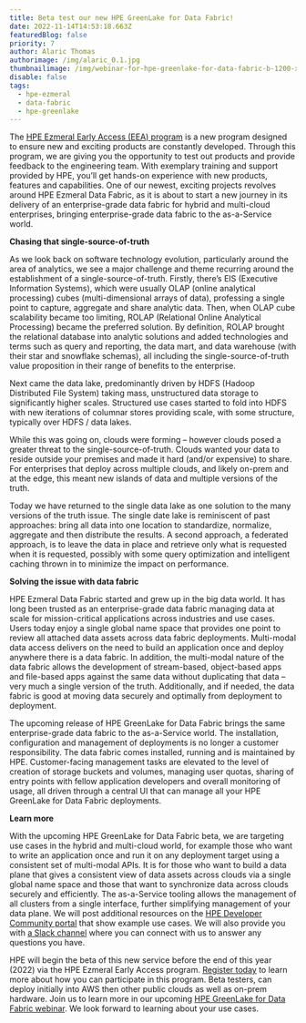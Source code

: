 ```yaml
---
title: Beta test our new HPE GreenLake for Data Fabric!
date: 2022-11-14T14:53:18.663Z
featuredBlog: false
priority: 7
author: Alaric Thomas
authorimage: /img/alaric_0.1.jpg
thumbnailimage: /img/webinar-for-hpe-greenlake-for-data-fabric-b-1200-x-675.jpg
disable: false
tags:
  - hpe-ezmeral
  - data-fabric
  - hpe-greenlake
---
```

The [HPE Ezmeral Early Access (EEA) program](https://connect.hpe.com/HPEEzmeralEarlyAccess) is a new program designed to ensure new and exciting products are constantly developed. Through this program, we are giving you the opportunity to test out products and provide feedback to the engineering team. With exemplary training and support provided by HPE, you’ll get hands-on experience with new products, features and capabilities. One of our newest, exciting projects revolves around HPE Ezmeral Data Fabric, as it is about to start a new journey in its delivery of an enterprise-grade data fabric for hybrid and multi-cloud enterprises, bringing enterprise-grade data fabric to the as-a-Service world.

**Chasing that single-source-of-truth**

As we look back on software technology evolution, particularly around the area of analytics, we see a major challenge and theme recurring around the establishment of a single-source-of-truth. Firstly, there’s EIS (Executive Information Systems), which were usually OLAP (online analytical processing) cubes (multi-dimensional arrays of data), professing a single point to capture, aggregate and share analytic data. Then, when OLAP cube scalability became too limiting, ROLAP (Relational Online Analytical Processing) became the preferred solution. By definition, ROLAP brought the relational database into analytic solutions and added technologies and terms such as query and reporting, the data mart, and data warehouse (with their star and snowflake schemas), all including the single-source-of-truth value proposition in their range of benefits to the enterprise.

Next came the data lake, predominantly driven by HDFS (Hadoop Distributed File System) taking mass, unstructured data storage to significantly higher scales. Structured use cases started to fold into HDFS with new iterations of columnar stores providing scale, with some structure, typically over HDFS / data lakes.

While this was going on, clouds were forming – however clouds posed a greater threat to the single-source-of-truth. Clouds wanted your data to reside outside your premises and made it hard (and/or expensive) to share. For enterprises that deploy across multiple clouds, and likely on-prem and at the edge, this meant new islands of data and multiple versions of the truth.

Today we have returned to the single data lake as one solution to the many versions of the truth issue. The single date lake is reminiscent of past approaches: bring all data into one location to standardize, normalize, aggregate and then distribute the results. A second approach, a federated approach, is to leave the data in place and retrieve only what is requested when it is requested, possibly with some query optimization and intelligent caching thrown in to minimize the impact on performance.

**Solving the issue with data fabric**

HPE Ezmeral Data Fabric started and grew up in the big data world. It has long been trusted as an enterprise-grade data fabric managing data at scale for mission-critical applications across industries and use cases. Users today enjoy a single global name space that provides one point to review all attached data assets across data fabric deployments. Multi-modal data access delivers on the need to build an application once and deploy anywhere there is a data fabric. In addition, the multi-modal nature of the data fabric allows the development of stream-based, object-based apps and file-based apps against the same data without duplicating that data – very much a single version of the truth. Additionally, and if needed, the data fabric is good at moving data securely and optimally from deployment to deployment. 

The upcoming release of HPE GreenLake for Data Fabric brings the same enterprise-grade data fabric to the as-a-Service world. The installation, configuration and management of deployments is no longer a customer responsibility. The data fabric comes installed, running and is maintained by HPE. Customer-facing management tasks are elevated to the level of creation of storage buckets and volumes, managing user quotas, sharing of entry points with fellow application developers and overall monitoring of usage, all driven through a central UI that can manage all your HPE GreenLake for Data Fabric deployments.

**Learn more**

With the upcoming HPE GreenLake for Data Fabric beta, we are targeting use cases in the hybrid and multi-cloud world, for example those who want to write an application once and run it on any deployment target using a consistent set of multi-modal APIs. It is for those who want to build a data plane that gives a consistent view of data assets across clouds via a single global name space and those that want to synchronize data across clouds securely and efficiently. The as-a-Service tooling allows the management of all clusters from a single interface, further simplifying management of your data plane. We will post additional resources on the [HPE Developer Community portal](https://developer.hpe.com/) that show example use cases. We will also provide you with [a Slack channel](https://hpedev.slack.com/archives/C044E295003) where you can connect with us to answer any questions you have.

HPE will begin the beta of this new service before the end of this year (2022) via the HPE Ezmeral Early Access program. [Register today](https://connect.hpe.com/HPEGreenLakeEarlyAccessDataFabric) to learn more about how you can participate in this program. Beta testers, can deploy initially into AWS then other public clouds as well as on-prem hardware. Join us to learn more in our upcoming [HPE GreenLake for Data Fabric webinar](https://hpe.zoom.us/webinar/register/3716641878854/WN_xLR2ynonSi6SojUswkVmRw). We look forward to learning about your use cases.